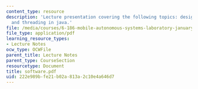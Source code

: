 ```yaml
---
content_type: resource
description: 'Lecture presentation covering the following topics: design principles,
  and threading in java.'
file: /media/courses/6-186-mobile-autonomous-systems-laboratory-january-iap-2005/222e989bfe21b02a813a2c10e4a646d7_software.pdf
file_type: application/pdf
learning_resource_types:
- Lecture Notes
ocw_type: OCWFile
parent_title: Lecture Notes
parent_type: CourseSection
resourcetype: Document
title: software.pdf
uid: 222e989b-fe21-b02a-813a-2c10e4a646d7
---
```


